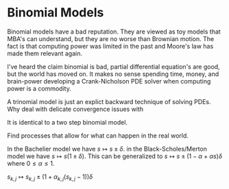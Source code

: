 # Binomial Models

Binomial models have a bad reputation. They are viewed as toy models
that MBA's can understand, but they are no worse than Brownian motion.
The fact is that computing power was limited in the past and
Moore's law has made them relevant again.

I've heard the claim binomial is bad, partial differential equation's
are good, but the world has moved on. It makes no sense spending time,
money, and brain-power developing a Crank-Nicholson PDE solver when
computing power is a commodity.

A trinomial model is just an explict backward technique of solving
PDEs. Why deal with delicate convergence issues with 

It is identical to a two step binomial model.

Find processes that allow for what can happen in the real world.

In the Bachelier model we have $s \mapsto s \pm \delta$. in
the Black-Scholes/Merton model we have $s \mapsto s(1 \pm \delta)$.
This can be generalized to $s \mapsto s \pm (1 - \alpha + \alpha s)\delta$
where $0\le\alpha\le1$.

$s_{k,j}\mapsto s_{k,j} \pm (1 + \alpha_{k,j}(s_{k,j} - 1))\delta$
